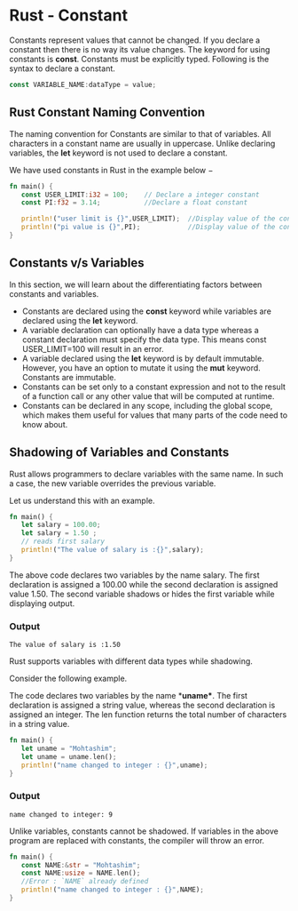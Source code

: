 # Rust - Constant

Constants represent values that cannot be changed. If you declare a constant then there is no way its value changes. The
keyword for using constants is **const**. Constants must be explicitly typed. Following is the syntax to declare a
constant.

```rust
const VARIABLE_NAME:dataType = value;
```

## Rust Constant Naming Convention

The naming convention for Constants are similar to that of variables. All characters in a constant name are usually in
uppercase. Unlike declaring variables, the **let** keyword is not used to declare a constant.

We have used constants in Rust in the example below −

```rust
fn main() {
   const USER_LIMIT:i32 = 100;    // Declare a integer constant
   const PI:f32 = 3.14;           //Declare a float constant

   println!("user limit is {}",USER_LIMIT);  //Display value of the constant
   println!("pi value is {}",PI);            //Display value of the constant
}
```

## Constants v/s Variables

In this section, we will learn about the differentiating factors between constants and variables.

- Constants are declared using the **const** keyword while variables are declared using the **let** keyword.
- A variable declaration can optionally have a data type whereas a constant declaration must specify the data type. This
  means const USER_LIMIT=100 will result in an error.
- A variable declared using the **let** keyword is by default immutable. However, you have an option to mutate it using
  the **mut** keyword. Constants are immutable.
- Constants can be set only to a constant expression and not to the result of a function call or any other value that
  will be computed at runtime.
- Constants can be declared in any scope, including the global scope, which makes them useful for values that many parts
  of the code need to know about.

## Shadowing of Variables and Constants

Rust allows programmers to declare variables with the same name. In such a case, the new variable overrides the previous
variable.

Let us understand this with an example.

```rust
fn main() {
   let salary = 100.00;
   let salary = 1.50 ; 
   // reads first salary
   println!("The value of salary is :{}",salary);
}
```

The above code declares two variables by the name salary. The first declaration is assigned a 100.00 while the second
declaration is assigned value 1.50. The second variable shadows or hides the first variable while displaying output.

### Output

```
The value of salary is :1.50
```

Rust supports variables with different data types while shadowing.

Consider the following example.

The code declares two variables by the name ***uname\***. The first declaration is assigned a string value, whereas the
second declaration is assigned an integer. The len function returns the total number of characters in a string value.

```rust
fn main() {
   let uname = "Mohtashim";
   let uname = uname.len();
   println!("name changed to integer : {}",uname);
}
```

### Output

```
name changed to integer: 9
```

Unlike variables, constants cannot be shadowed. If variables in the above program are replaced with constants, the
compiler will throw an error.

```rust
fn main() {
   const NAME:&str = "Mohtashim";
   const NAME:usize = NAME.len(); 
   //Error : `NAME` already defined
   println!("name changed to integer : {}",NAME);
}
```